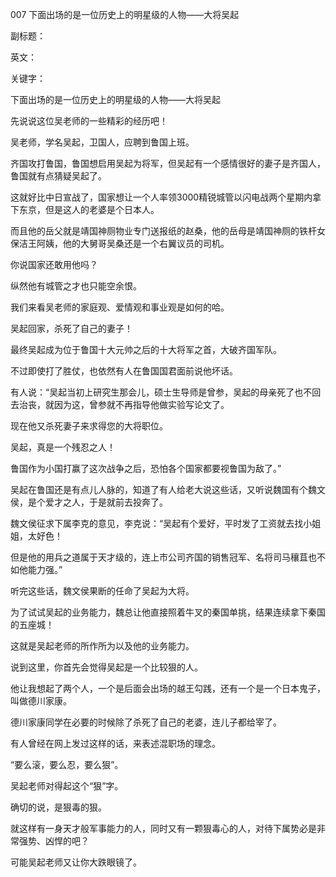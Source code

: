 007 下面出场的是一位历史上的明星级的人物——大将吴起

副标题：

英文：

关键字：





下面出场的是一位历史上的明星级的人物——大将吴起

先说说这位吴老师的一些精彩的经历吧！



吴老师，学名吴起，卫国人，应聘到鲁国上班。

齐国攻打鲁国，鲁国想启用吴起为将军，但吴起有一个感情很好的妻子是齐国人，鲁国就有点猜疑吴起了。

这就好比中日宣战了，国家想让一个人率领3000精锐城管以闪电战两个星期内拿下东京，但是这人的老婆是个日本人。

而且他的岳父就是靖国神厕物业专门送报纸的赵桑，他的岳母是靖国神厕的铁杆女保洁王阿姨，他的大舅哥吴桑还是一个右翼议员的司机。

你说国家还敢用他吗？



纵然他有城管之才也只能空余恨。

我们来看吴老师的家庭观、爱情观和事业观是如何的哈。

吴起回家，杀死了自己的妻子！

最终吴起成为位于鲁国十大元帅之后的十大将军之首，大破齐国军队。

不过即使打了胜仗，也依然有人在鲁国国君面前说他坏话。

有人说：“吴起当初上研究生那会儿，硕士生导师是曾参，吴起的母亲死了也不回去治丧，就因为这，曾参就不再指导他做实验写论文了。

现在他又杀死妻子来求得您的大将职位。

吴起，真是一个残忍之人！

鲁国作为小国打赢了这次战争之后，恐怕各个国家都要视鲁国为敌了。”



吴起在鲁国还是有点儿人脉的，知道了有人给老大说这些话，又听说魏国有个魏文侯，是个爱才之人，于是就前去投奔了。

魏文侯征求下属李克的意见，李克说：“吴起有个爱好，平时发了工资就去找小姐姐，太好色！

但是他的用兵之道属于天才级的，连上市公司齐国的销售冠军、名将司马穰苴也不如他能力强。”

听完这些话，魏文侯果断的任命了吴起为大将。

为了试试吴起的业务能力，魏总让他直接照着牛叉的秦国单挑，结果连续拿下秦国的五座城！

这就是吴起老师的所作所为以及他的业务能力。



说到这里，你首先会觉得吴起是一个比较狠的人。

他让我想起了两个人，一个是后面会出场的越王勾践，还有一个是一个日本鬼子，叫做德川家康。

德川家康同学在必要的时候除了杀死了自己的老婆，连儿子都给宰了。

有人曾经在网上发过这样的话，来表述混职场的理念。

“要么滚，要么忍，要么狠”。

吴起老师对得起这个“狠”字。

确切的说，是狠毒的狠。

就这样有一身天才般军事能力的人，同时又有一颗狠毒心的人，对待下属势必是非常强势、凶悍的吧？

可能吴起老师又让你大跌眼镜了。

